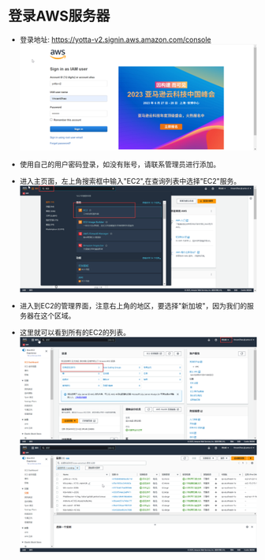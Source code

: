 # 登录AWS服务器

* 登录地址: https://yotta-v2.signin.aws.amazon.com/console
![aws-login.png](./img/aws-login.png)

* 使用自己的用户密码登录，如没有账号，请联系管理员进行添加。
* 进入主页面，左上角搜索框中输入"EC2",在查询列表中选择"EC2"服务。
![aws-select-ec2.png](./img/aws-select-ec2.png)

* 进入到EC2的管理界面，注意右上角的地区，要选择"新加坡"，因为我们的服务器在这个区域。
* 这里就可以看到所有的EC2的列表。
![aws-select-instance.png](./img/aws-select-instance.png)
![aws-list-instances.png](./img/aws-list-instances.png)

